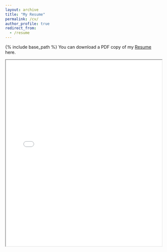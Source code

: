 ```yaml
---
layout: archive
title: "My Resume"
permalink: /cv/
author_profile: true
redirect_from:
  - /resume
---
```


{% include base_path %}
You can download a PDF copy of my [Resume](/files/Tien_Phu_Tran_Resume.pdf) here.
<iframe src="/files/Tien_Phu_Tran_Resume.pdf" width="100%" height="600px">
</iframe>
